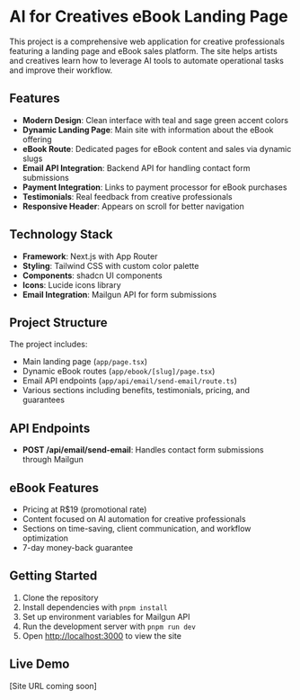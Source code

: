 # AI for Creatives eBook Landing Page

This project is a comprehensive web application for creative professionals featuring a landing page and eBook sales platform. The site helps artists and creatives learn how to leverage AI tools to automate operational tasks and improve their workflow.

## Features

- **Modern Design**: Clean interface with teal and sage green accent colors
- **Dynamic Landing Page**: Main site with information about the eBook offering
- **eBook Route**: Dedicated pages for eBook content and sales via dynamic slugs
- **Email API Integration**: Backend API for handling contact form submissions
- **Payment Integration**: Links to payment processor for eBook purchases
- **Testimonials**: Real feedback from creative professionals
- **Responsive Header**: Appears on scroll for better navigation

## Technology Stack

- **Framework**: Next.js with App Router
- **Styling**: Tailwind CSS with custom color palette
- **Components**: shadcn UI components
- **Icons**: Lucide icons library
- **Email Integration**: Mailgun API for form submissions

## Project Structure

The project includes:

- Main landing page (`app/page.tsx`)
- Dynamic eBook routes (`app/ebook/[slug]/page.tsx`)
- Email API endpoints (`app/api/email/send-email/route.ts`)
- Various sections including benefits, testimonials, pricing, and guarantees

## API Endpoints

- **POST /api/email/send-email**: Handles contact form submissions through Mailgun

## eBook Features

- Pricing at R$19 (promotional rate)
- Content focused on AI automation for creative professionals
- Sections on time-saving, client communication, and workflow optimization
- 7-day money-back guarantee

## Getting Started

1. Clone the repository
2. Install dependencies with `pnpm install`
3. Set up environment variables for Mailgun API
4. Run the development server with `pnpm run dev`
5. Open [http://localhost:3000](http://localhost:3000) to view the site

## Live Demo

[Site URL coming soon]

